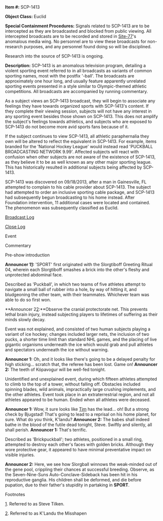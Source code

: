 **Item #:** SCP-1413

**Object Class:** Euclid

**Special Containment Procedures:** Signals related to SCP-1413 are to be intercepted as they are broadcasted and blocked from public viewing. All intercepted broadcasts are to be recorded and stored in [Site-77](/secure-facility-dossier-site-77)'s anomalous media wing. No personnel are to view these broadcasts for non-research purposes, and any personnel found doing so will be disciplined.

Research into the source of SCP-1413 is ongoing.

**Description:** SCP-1413 is an anomalous television program, detailing a violent sporting event referred to in all broadcasts as variants of common sporting names, most with the postfix '-ball'. The broadcasts are approximately one hour long, and usually feature apparently unrelated sporting events presented in a style similar to Olympic-themed athletic competitions. All broadcasts are accompanied by running commentary.

As a subject views an SCP-1413 broadcast, they will begin to associate any feelings they have towards organized sports with SCP-1413's content. If they complete their viewing session, subjects will not have any interest in any sporting event besides those shown on SCP-1413. This does not amplify the subject's feelings towards athletics, and subjects who are exposed to SCP-1413 do not become more avid sports fans because of it.

If the subject continues to view SCP-1413, all athletic paraphernalia they own will be altered to reflect the equivalent in SCP-1413. For example, items branded for the 'National Hockey League' would instead read 'PUCKBALL BROADCASTING NETWORK 9.99'. Affected subjects will react with confusion when other subjects are not aware of the existence of SCP-1413, as they believe it to be as well known as any other major sporting league. This has historically resulted in additional subjects being affected by SCP-1413.

SCP-1413 was discovered on 09/18/2013, after a man in Gainesville, FL attempted to complain to his cable provider about SCP-1413. The subject had attempted to order an inclusive sporting cable package, and SCP-1413 had subsequently begun broadcasting to his home instead. After Foundation intervention, 11 additional cases were located and contained. The phenomenon was subsequently classified as Euclid.

[Broadcast Log](javascript:;)

[Close Log](javascript:;)

Event

Commentary

Pre-show introduction

**Announcer 1[1](javascript:;):** 'SPORT' first originated with the Slorgtiboff Greeting Ritual 04, wherein each Slorgtiboff smashes a brick into the other's fleshy and unprotected abdominal face.

Described as 'Puckball', in which two teams of five athletes attempt to navigate a small ball of rubber into a hole, by way of hitting it, and bludgeoning the other team, with their teammates. Whichever team was able to do so first won.

**Announcer 2[2](javascript:;):**Observe the cranial protectorate net. This prevents lethal brain injury, instead subjecting players to lifetimes of suffering as their minds slowly decay.

Event was not explained, and consisted of two human subjects playing a variant of ice hockey; changes included larger nets, the inclusion of two pucks, a shorter time limit than standard NHL games, and the placing of live gigantic organisms underneath the ice which would grab and pull athletes and spectators underneath the ice without warning.

**Announcer 1:** Oh, and it looks like there's going to be a delayed penalty for high sticking… scratch that, the referee has been lost. Game on! **Announcer 2:** The teeth of Kópavogur will be well-fed tonight.

Unidentified and unexplained event, during which fifteen athletes attempted to climb to the top of a tower, without falling off. Obstacles included spinning blades, wild animals, impractically large crushing implements, and the other athletes. Event took place in an extraterrestrial region, and not all athletes appeared to be human. Ended when all athletes were deceased.

**Announcer 1:** Wow, it sure looks like [Tim](/scp-2090) has the lead… oh! But a strong check by Bjugstad! That's going to lead to a reprisal on his home planet, for sure. What do you think, K'landu? **Announcer 2:** The babes shall indeed bathe in the blood of the futile dead tonight, Steve. Swiftly and silently, all shall perish. **Announcer 1:** That's terrific.

Described as 'Brickpuckball'; two athletes, positioned in a small ring, attempted to destroy each other's faces with golden bricks. Although they wore protective gear, it appeared to have minimal preventative impact on visible injuries.

**Announcer 2:** Here, we see how Slorgball winnows the weak-minded out of the gene pool, crippling their chances at successful breeding. Observe, as the Seven-Nine-Suns Auto-Conclave-Sideback has been hit in his reproductive ganglia. His children shall be deformed, and die before pupation, due to their father's stupidity in partaking in **SPORT**.

Footnotes

[1](javascript:;). Referred to as Steve Tilken.

[2](javascript:;). Referred to as K'Landu the Misshapen